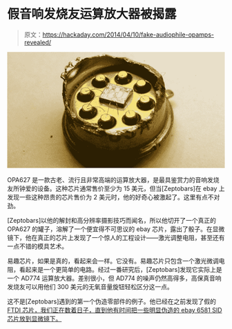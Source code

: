 # 假音响发烧友运算放大器被揭露

> 原文：<https://hackaday.com/2014/04/10/fake-audiophile-opamps-revealed/>

![chip](img/74db9775f89fd8c316f03620971b90ac.png)

OPA627 是一款古老、流行且非常高端的运算放大器，是最具鉴赏力的音响发烧友所钟爱的设备。这种芯片通常售价至少为 15 美元，但当[Zeptobars]在 ebay 上发现一些这种昂贵的芯片售价为 2 美元时，他的好奇心被激起了。这里有点不对劲。

[Zeptobars]以他的解封和高分辨率摄影技巧而闻名，所以他切开了一个真正的 OPA627 的罐子，溶解了一个便宜得不可思议的 ebay 芯片，露出了骰子。在显微镜下，他在真正的芯片上发现了一个惊人的工程设计——激光调整电阻，甚至还有一点不错的模具艺术。

易趣芯片，如果是真的，看起来会一样。它没有。易趣芯片只包含一个激光微调电阻，看起来是一个更简单的电路。经过一番研究后，[Zeptobars]发现它实际上是一个 AD774 运算放大器。差别很小，但 AD774 的噪声仍然高得多，高保真音响发烧友可以用他们 300 美元的无氧音量旋钮轻松区分这一点。

这不是[Zeptobars]遇到的第一个伪造零部件的例子。他已经在之前发现了假的 [FTDI 芯片，我们正在数着日子，直到他有时间把一些明显伪造的 ebay 6581 SID 芯片放到显微镜下。](http://hackaday.com/2014/02/19/ft232rl-real-or-fake/)